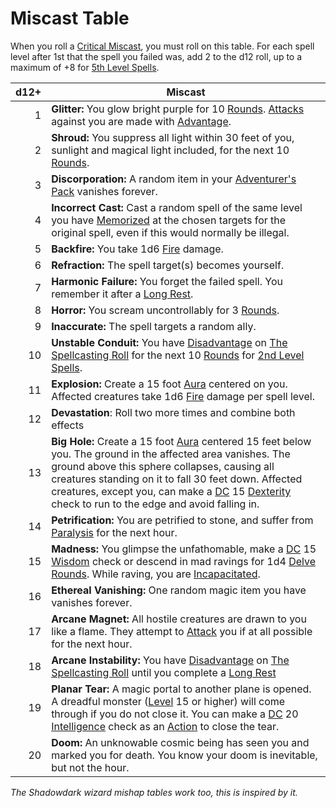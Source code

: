 # Miscast Table

When you roll a [Critical Miscast](../../../Game%20Procedures/Die%20Rolling%20Mechanics/Critical%20Miscast.md), you must roll on this table. For each spell level after 1st that the spell you failed was, add 2 to the d12 roll, up to a maximum of +8 for [5th Level Spells](../Spells%20by%20Level/Level%205/5th%20Level%20Spells.md).

| d12+ | Miscast                                                                                                                                                                                                                                                                                                                                                                                                                                                                            |
| ---: | ---------------------------------------------------------------------------------------------------------------------------------------------------------------------------------------------------------------------------------------------------------------------------------------------------------------------------------------------------------------------------------------------------------------------------------------------------------------------------------- |
|    1 | **Glitter:** You glow bright purple for 10 [Rounds](../../../Game%20Procedures/Core%20Procedures/Round.md). [Attacks](../../../Game%20Procedures/Combat/Attack.md) against you are made with [Advantage](../../../Game%20Procedures/Die%20Rolling%20Mechanics/Advantage.md).                                                                                                                                                                                                       |
|    2 | **Shroud:** You suppress all light within 30 feet of you, sunlight and magical light included, for the next 10 [Rounds](../../../Game%20Procedures/Core%20Procedures/Round.md).                                                                                                                                                                                                                                                                                                    |
|    3 | **Discorporation:** A random item in your [Adventurer's Pack](../../../Items%20and%20Gear/Gear/100%20Coins/Adventurer's%20Pack.md) vanishes forever.                                                                                                                                                                                                                                                                                                                               |
|    4 | **Incorrect Cast:** Cast a random spell of the same level you have [Memorized](../../Spellcasting/Spell%20Memorization.md) at the chosen targets for the original spell, even if this would normally be illegal.                                                                                                                                                                                                                                                                   |
|    5 | **Backfire:** You take 1d6 [Fire](../../../Game%20Procedures/Combat/Damage%20Types/Fire.md) damage.                                                                                                                                                                                                                                                                                                                                                                                |
|    6 | **Refraction:** The spell target(s) becomes yourself.                                                                                                                                                                                                                                                                                                                                                                                                                              |
|    7 | **Harmonic Failure:** You forget the failed spell. You remember it after a [Long Rest](../../../Game%20Procedures/Exploration/Resting.md#Long%20Rest).                                                                                                                                                                                                                                                                                                                             |
|    8 | **Horror:** You scream uncontrollably for 3 [Rounds](../../../Game%20Procedures/Core%20Procedures/Round.md).                                                                                                                                                                                                                                                                                                                                                                       |
|    9 | **Inaccurate:** The spell targets a random ally.                                                                                                                                                                                                                                                                                                                                                                                                                                   |
|   10 | **Unstable Conduit:** You have [Disadvantage](../../../Game%20Procedures/Die%20Rolling%20Mechanics/Disadvantage.md) on [The Spellcasting Roll](../../Spellcasting/Spellcasting.md#The%20Spellcasting%20Roll) for the next 10 [Rounds](../../../Game%20Procedures/Core%20Procedures/Round.md) for [2nd Level Spells](../Spells%20by%20Level/Level%202/2nd%20Level%20Spells.md).                                                                                                     |
|   11 | **Explosion:** Create a 15 foot [Aura](../Areas%20of%20Effect/Aura.md) centered on you. Affected creatures take 1d6 [Fire](../../../Game%20Procedures/Combat/Damage%20Types/Fire.md) damage per spell level.                                                                                                                                                                                                                                                                       |
|   12 | **Devastation**: Roll two more times and combine both effects                                                                                                                                                                                                                                                                                                                                                                                                                      |
|   13 | **Big Hole:** Create a 15 foot [Aura](../Areas%20of%20Effect/Aura.md) centered 15 feet below you. The ground in the affected area vanishes. The ground above this sphere collapses, causing all creatures standing on it to fall 30 feet down. Affected creatures, except you, can make a [DC](../../../Game%20Procedures/Core%20Procedures/DC.md) 15 [Dexterity](../../../Player%20Characters/The%20Ability%20Scores/Dexterity.md) check to run to the edge and avoid falling in. |
|   14 | **Petrification:** You are petrified to stone, and suffer from [Paralysis](../../../Game%20Procedures/Conditions/Paralyzed.md) for the next hour.                                                                                                                                                                                                                                                                                                                                  |
|   15 | **Madness:** You glimpse the unfathomable, make a [DC](../../../Game%20Procedures/Core%20Procedures/DC.md) 15 [Wisdom](../../../Player%20Characters/The%20Ability%20Scores/Wisdom.md) check or descend in mad ravings for 1d4 [Delve Rounds](../../../Game%20Procedures/Core%20Procedures/Round.md#Delve%20Round). While raving, you are [Incapacitated](../../../Game%20Procedures/Conditions/Incapacitated.md).                                                                  |
|   16 | **Ethereal Vanishing:** One random magic item you have vanishes forever.                                                                                                                                                                                                                                                                                                                                                                                                           |
|   17 | **Arcane Magnet:** All hostile creatures are drawn to you like a flame. They attempt to [Attack](../../../Game%20Procedures/Combat/Attack.md) you if at all possible for the next hour.                                                                                                                                                                                                                                                                                            |
|   18 | **Arcane Instability:** You have [Disadvantage](../../../Game%20Procedures/Die%20Rolling%20Mechanics/Disadvantage.md) on [The Spellcasting Roll](../../Spellcasting/Spellcasting.md#The%20Spellcasting%20Roll) until you complete a [Long Rest](../../../Game%20Procedures/Exploration/Resting.md#Long%20Rest)                                                                                                                                                                     |
|   19 | **Planar Tear:** A magic portal to another plane is opened. A dreadful monster ([Level](../../../Player%20Characters/Derived%20Statistics/Level.md) 15 or higher) will come through if you do not close it. You can make a [DC](../../../Game%20Procedures/Core%20Procedures/DC.md) 20 [Intelligence](../../../Player%20Characters/The%20Ability%20Scores/Intelligence.md) check as an [Action](../../../Game%20Procedures/Core%20Procedures/Action.md) to close the tear.         |
|   20 | **Doom:** An unknowable cosmic being has seen you and marked you for death. You know your doom is inevitable, but not the hour.                                                                                                                                                                                                                                                                                                                                                    |

*The Shadowdark wizard mishap tables work too, this is inspired by it.*
